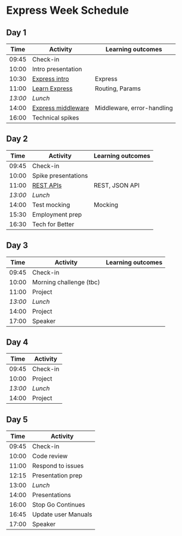 # Express Week Schedule

## Day 1

| Time    | Activity                                 | Learning outcomes          |
| ------- | ---------------------------------------- | -------------------------- |
| 09:45   | Check-in                                 |                            |
| 10:00   | Intro presentation                       |                            |
| 10:30   | [Express intro][express-intro]           | Express                    |
| 11:00   | [Learn Express][learn-express]           | Routing, Params            |
| _13:00_ | _Lunch_                                  |                            |
| 14:00   | [Express middleware][express-middleware] | Middleware, error-handling |
| 16:00   | Technical spikes                         |                            |

[express-intro]: https://github.com/oliverjam/express-intro
[learn-express]: https://github.com/oliverjam/learn-express
[express-middleware]: https://github.com/oliverjam/learn-express-middleware

## Day 2

| Time    | Activity              | Learning outcomes |
| ------- | --------------------- | ----------------- |
| 09:45   | Check-in              |                   |
| 10:00   | Spike presentations   |                   |
| 11:00   | [REST APIs][rest-api] | REST, JSON API    |
| _13:00_ | _Lunch_               |                   |
| 14:00   | Test mocking          | Mocking           |
| 15:30   | Employment prep       |                   |
| 16:30   | Tech for Better       |                   |

[rest-api]: https://github.com/oliverjam/learn-rest-apis

## Day 3

| Time    | Activity                | Learning outcomes |
| ------- | ----------------------- | ----------------- |
| 09:45   | Check-in                |                   |
| 10:00   | Morning challenge (tbc) |                   |
| 11:00   | Project                 |                   |
| _13:00_ | _Lunch_                 |                   |
| 14:00   | Project                 |                   |
| 17:00   | Speaker                 |                   |

## Day 4

| Time    | Activity |
| ------- | -------- |
| 09:45   | Check-in |
| 10:00   | Project  |
| _13:00_ | _Lunch_  |
| 14:00   | Project  |

## Day 5

| Time  | Activity            |
| ----- | ------------------- |
| 09:45 | Check-in            |
| 10:00 | Code review         |
| 11:00 | Respond to issues   |
| 12:15 | Presentation prep   |
| 13:00 | _Lunch_             |
| 14:00 | Presentations       |
| 16:00 | Stop Go Continues   |
| 16:45 | Update user Manuals |
| 17:00 | Speaker             |
